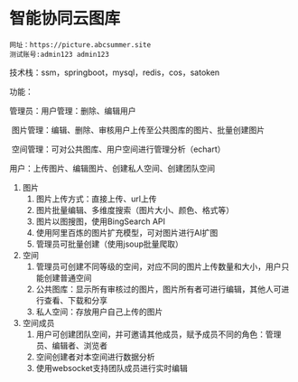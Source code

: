 # 智能协同云图库

```
网址：https://picture.abcsummer.site
测试账号:admin123 admin123
```

技术栈：ssm，springboot，mysql，redis，cos，satoken

功能：

管理员：用户管理：删除、编辑用户

​				图片管理：编辑、删除、审核用户上传至公共图库的图片、批量创建图片

​				空间管理：可对公共图库、用户空间进行管理分析（echart）

用户：上传图片、编辑图片、创建私人空间、创建团队空间

1. 图片
   1. 图片上传方式：直接上传、url上传
   2. 图片批量编辑、多维度搜索（图片大小、颜色、格式等）
   3. 图片以图搜图，使用BingSearch API
   4. 使用阿里百炼的图片扩充模型，可对图片进行AI扩图
   5. 管理员可批量创建（使用jsoup批量爬取）
2. 空间
   1. 管理员可创建不同等级的空间，对应不同的图片上传数量和大小，用户只能创建普通空间
   2. 公共图库：显示所有审核过的图片，图片所有者可进行编辑，其他人可进行查看、下载和分享
   3. 私人空间：存放用户自己上传的图片
3. 空间成员
   1. 用户可创建团队空间，并可邀请其他成员，赋予成员不同的角色：管理员、编辑者、浏览者
   2. 空间创建者对本空间进行数据分析
   3. 使用websocket支持团队成员进行实时编辑